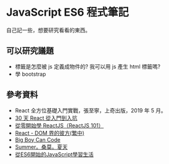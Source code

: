 # JavaScript ES6 程式筆記

自己記一些，想要研究看看的東西。

## 可以研究議題

- 標籤是怎麼被 js 定義成物件的? 我可以用 js 產生 html 標籤嗎?
- 學 bootstrap

## 參考資料

- React 全方位基礎入門實戰，張至寧，上奇出版，2019 年 5 月。
- [30 天 React 從入門到入坑](https://ithelp.ithome.com.tw/users/20107317/ironman/1261)
- [從零開始學 ReactJS（ReactJS 101）](https://kdchang.gitbooks.io/react101/content/)
- [React - DOM 界的彼方(繁中)](https://eyesofkids.gitbooks.io/react-basic-zh-tw/content)
- [Big Boy Can Code](https://www.youtube.com/user/kuanhsuh/featured)
- [Summer。桑莫。夏天](https://cythilya.github.io/)
- [從ES6開始的JavaScript學習生活](https://eyesofkids.gitbooks.io/javascript-start-from-es6/content/)
